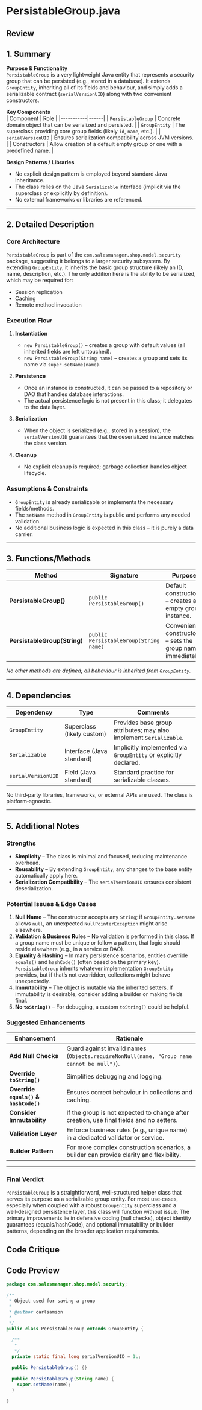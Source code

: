 # PersistableGroup.java

## Review

## 1. Summary  
**Purpose & Functionality**  
`PersistableGroup` is a very lightweight Java entity that represents a security group that can be persisted (e.g., stored in a database). It extends `GroupEntity`, inheriting all of its fields and behaviour, and simply adds a serializable contract (`serialVersionUID`) along with two convenient constructors.

**Key Components**  
| Component | Role |
|-----------|------|
| `PersistableGroup` | Concrete domain object that can be serialized and persisted. |
| `GroupEntity` | The superclass providing core group fields (likely `id`, `name`, etc.). |
| `serialVersionUID` | Ensures serialization compatibility across JVM versions. |
| Constructors | Allow creation of a default empty group or one with a predefined name. |

**Design Patterns / Libraries**  
* No explicit design pattern is employed beyond standard Java inheritance.  
* The class relies on the Java `Serializable` interface (implicit via the superclass or explicitly by definition).  
* No external frameworks or libraries are referenced.

---

## 2. Detailed Description  
### Core Architecture  
`PersistableGroup` is part of the `com.salesmanager.shop.model.security` package, suggesting it belongs to a larger security subsystem. By extending `GroupEntity`, it inherits the basic group structure (likely an ID, name, description, etc.). The only addition here is the ability to be serialized, which may be required for:

* Session replication  
* Caching  
* Remote method invocation  

### Execution Flow  
1. **Instantiation**  
   * `new PersistableGroup()` – creates a group with default values (all inherited fields are left untouched).  
   * `new PersistableGroup(String name)` – creates a group and sets its name via `super.setName(name)`.

2. **Persistence**  
   * Once an instance is constructed, it can be passed to a repository or DAO that handles database interactions.  
   * The actual persistence logic is not present in this class; it delegates to the data layer.

3. **Serialization**  
   * When the object is serialized (e.g., stored in a session), the `serialVersionUID` guarantees that the deserialized instance matches the class version.

4. **Cleanup**  
   * No explicit cleanup is required; garbage collection handles object lifecycle.

### Assumptions & Constraints  
* `GroupEntity` is already serializable or implements the necessary fields/methods.  
* The `setName` method in `GroupEntity` is public and performs any needed validation.  
* No additional business logic is expected in this class – it is purely a data carrier.

---

## 3. Functions/Methods  

| Method | Signature | Purpose | Inputs | Outputs | Side‑Effects |
|--------|-----------|---------|--------|---------|--------------|
| **PersistableGroup()** | `public PersistableGroup()` | Default constructor – creates an empty group instance. | None | `PersistableGroup` instance | None |
| **PersistableGroup(String)** | `public PersistableGroup(String name)` | Convenience constructor – sets the group name immediately. | `name` – the desired group name | `PersistableGroup` instance | Calls `super.setName(name)`; may trigger validation inside `GroupEntity`. |

*No other methods are defined; all behaviour is inherited from `GroupEntity`.*

---

## 4. Dependencies  

| Dependency | Type | Comments |
|------------|------|----------|
| `GroupEntity` | Superclass (likely custom) | Provides base group attributes; may also implement `Serializable`. |
| `Serializable` | Interface (Java standard) | Implicitly implemented via `GroupEntity` or explicitly declared. |
| `serialVersionUID` | Field (Java standard) | Standard practice for serializable classes. |

No third‑party libraries, frameworks, or external APIs are used. The class is platform‑agnostic.

---

## 5. Additional Notes  

### Strengths  
* **Simplicity** – The class is minimal and focused, reducing maintenance overhead.  
* **Reusability** – By extending `GroupEntity`, any changes to the base entity automatically apply here.  
* **Serialization Compatibility** – The `serialVersionUID` ensures consistent deserialization.

### Potential Issues & Edge Cases  
1. **Null Name** – The constructor accepts any `String`; if `GroupEntity.setName` allows `null`, an unexpected `NullPointerException` might arise elsewhere.  
2. **Validation & Business Rules** – No validation is performed in this class. If a group name must be unique or follow a pattern, that logic should reside elsewhere (e.g., in a service or DAO).  
3. **Equality & Hashing** – In many persistence scenarios, entities override `equals()` and `hashCode()` (often based on the primary key). `PersistableGroup` inherits whatever implementation `GroupEntity` provides, but if that’s not overridden, collections might behave unexpectedly.  
4. **Immutability** – The object is mutable via the inherited setters. If immutability is desirable, consider adding a builder or making fields final.  
5. **No `toString()`** – For debugging, a custom `toString()` could be helpful.

### Suggested Enhancements  

| Enhancement | Rationale |
|-------------|-----------|
| **Add Null Checks** | Guard against invalid names (`Objects.requireNonNull(name, "Group name cannot be null")`). |
| **Override `toString()`** | Simplifies debugging and logging. |
| **Override `equals()` & `hashCode()`** | Ensures correct behaviour in collections and caching. |
| **Consider Immutability** | If the group is not expected to change after creation, use final fields and no setters. |
| **Validation Layer** | Enforce business rules (e.g., unique name) in a dedicated validator or service. |
| **Builder Pattern** | For more complex construction scenarios, a builder can provide clarity and flexibility. |

---

### Final Verdict  
`PersistableGroup` is a straightforward, well‑structured helper class that serves its purpose as a serializable group entity. For most use‑cases, especially when coupled with a robust `GroupEntity` superclass and a well‑designed persistence layer, this class will function without issue. The primary improvements lie in defensive coding (null checks), object identity guarantees (equals/hashCode), and optional immutability or builder patterns, depending on the broader application requirements.

## Code Critique



## Code Preview

```java
package com.salesmanager.shop.model.security;

/**
 * Object used for saving a group
 * 
 * @author carlsamson
 *
 */
public class PersistableGroup extends GroupEntity {

  /**
   * 
   */
  private static final long serialVersionUID = 1L;
  
  public PersistableGroup() {}
  
  public PersistableGroup(String name) {
    super.setName(name);
  }

}



```

